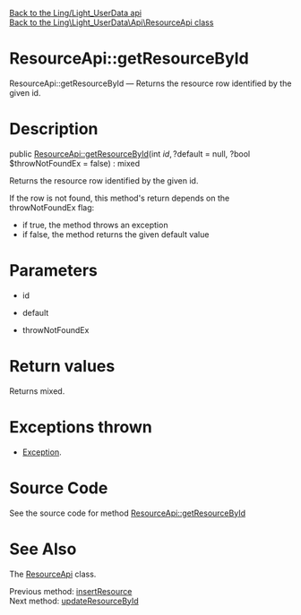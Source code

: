 [Back to the Ling/Light_UserData api](https://github.com/lingtalfi/Light_UserData/blob/master/doc/api/Ling/Light_UserData.md)<br>
[Back to the Ling\Light_UserData\Api\ResourceApi class](https://github.com/lingtalfi/Light_UserData/blob/master/doc/api/Ling/Light_UserData/Api/ResourceApi.md)


ResourceApi::getResourceById
================



ResourceApi::getResourceById — Returns the resource row identified by the given id.




Description
================


public [ResourceApi::getResourceById](https://github.com/lingtalfi/Light_UserData/blob/master/doc/api/Ling/Light_UserData/Api/ResourceApi/getResourceById.md)(int $id, ?$default = null, ?bool $throwNotFoundEx = false) : mixed




Returns the resource row identified by the given id.

If the row is not found, this method's return depends on the throwNotFoundEx flag:
- if true, the method throws an exception
- if false, the method returns the given default value




Parameters
================


- id

    

- default

    

- throwNotFoundEx

    


Return values
================

Returns mixed.


Exceptions thrown
================

- [Exception](http://php.net/manual/en/class.exception.php).&nbsp;







Source Code
===========
See the source code for method [ResourceApi::getResourceById](https://github.com/lingtalfi/Light_UserData/blob/master/Api/ResourceApi.php#L78-L92)


See Also
================

The [ResourceApi](https://github.com/lingtalfi/Light_UserData/blob/master/doc/api/Ling/Light_UserData/Api/ResourceApi.md) class.

Previous method: [insertResource](https://github.com/lingtalfi/Light_UserData/blob/master/doc/api/Ling/Light_UserData/Api/ResourceApi/insertResource.md)<br>Next method: [updateResourceById](https://github.com/lingtalfi/Light_UserData/blob/master/doc/api/Ling/Light_UserData/Api/ResourceApi/updateResourceById.md)<br>

